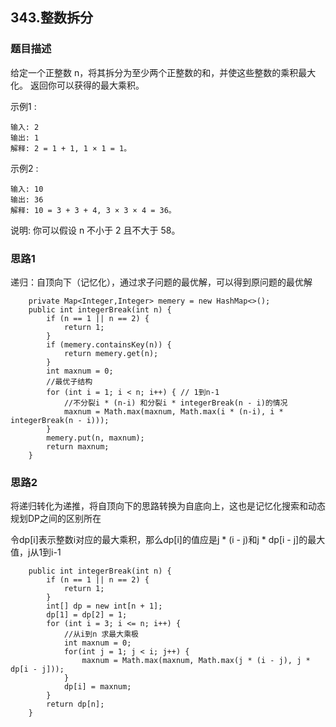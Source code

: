 ## 343.整数拆分

### 题目描述
给定一个正整数 n，将其拆分为至少两个正整数的和，并使这些整数的乘积最大化。 返回你可以获得的最大乘积。

示例1 :
```
输入: 2
输出: 1
解释: 2 = 1 + 1, 1 × 1 = 1。
```

示例2 :
```
输入: 10
输出: 36
解释: 10 = 3 + 3 + 4, 3 × 3 × 4 = 36。
```
说明: 你可以假设 n 不小于 2 且不大于 58。

### 思路1
递归：自顶向下（记忆化），通过求子问题的最优解，可以得到原问题的最优解

```   
    private Map<Integer,Integer> memery = new HashMap<>();
    public int integerBreak(int n) {
        if (n == 1 || n == 2) {
            return 1;
        }
        if (memery.containsKey(n)) {
            return memery.get(n);
        }
        int maxnum = 0;
        //最优子结构
        for (int i = 1; i < n; i++) { // 1到n-1
            //不分裂i * (n-i) 和分裂i * integerBreak(n - i)的情况
            maxnum = Math.max(maxnum, Math.max(i * (n-i), i * integerBreak(n - i)));
        }
        memery.put(n, maxnum);
        return maxnum;
    }
```

### 思路2
将递归转化为递推，将自顶向下的思路转换为自底向上，这也是记忆化搜索和动态规划DP之间的区别所在

令dp[i]表示整数i对应的最大乘积，那么dp[i]的值应是j * (i - j)和j * dp[i - j]的最大值，j从1到i-1
``` 
    public int integerBreak(int n) {
        if (n == 1 || n == 2) {
            return 1;
        }
        int[] dp = new int[n + 1];
        dp[1] = dp[2] = 1;
        for (int i = 3; i <= n; i++) {
            //从i到n 求最大乘极
            int maxnum = 0;
            for(int j = 1; j < i; j++) {
                maxnum = Math.max(maxnum, Math.max(j * (i - j), j * dp[i - j]));
            }
            dp[i] = maxnum;
        }
        return dp[n];
    }

``` 

